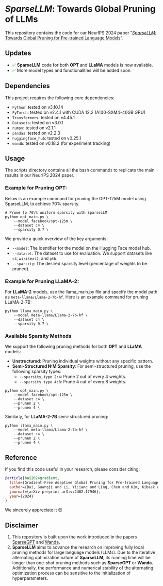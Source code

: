 # *SparseLLM*: Towards Global Pruning of LLMs

This repository contains the code for our NeurIPS 2024 paper "[*SparseLLM*: Towards Global Pruning for Pre-trained Language Models](https://arxiv.org/abs/2402.17946)".

## Updates

- <span style="color:green;">&#x2705;</span> **SparseLLM** code for both **OPT** and **LLaMA** models is now available.
- <span style="color:green;">&#x2705;</span> More model types and functionalities will be added soon.


## Dependencies

This project requires the following core dependencies:

- `Python`: tested on v3.10.14
- `PyTorch`: tested on v2.4.1 with CUDA 12.2 (A100-SXM4-40GB GPU)
- `Transformers`: tested on v4.45.1
- `Datasets`: tested on v3.0.1
- `numpy`: tested on v2.1.1
- `pandas`: tested on v2.2.3
- `huggingface_hub`: tested on v0.25.1
- `wandb`: tested on v0.18.2 (for experiment tracking)


## Usage

The scripts directory contains all the bash commands to replicate the main results in our NeurIPS 2024 paper. 

### Example for Pruning OPT:

Below is an example command for pruning the OPT-125M model using SparseLLM, to achieve 70% sparsity.

```
# Prune to 70\% uniform sparsity with SparseLLM
python opt_main.py \
    --model facebook/opt-125m \
    --dataset c4 \
    --sparsity 0.7 \
```

We provide a quick overview of the key arguments:

- `--model`: The identifier for the model on the Hugging Face model hub.
- `--dataset`: The dataset to use for evaluation. We support datasets like `c4`, `wikitext2`, and `ptb`.
- `--sparsity`: The desired sparsity level (percentage of weights to be pruned).

### Example for Pruning LLaMA-2:

For **LLaMA-2** models, use the llama_main.py file and specify the model path as `meta-llama/Llama-2-7b-hf`. Here is an example command for pruning LLaMA-2-7B:

```
python llama_main.py \
    --model meta-llama/Llama-2-7b-hf \
    --dataset c4 \
    --sparsity 0.7 \
```

### Available Sparsity Methods

We support the following pruning methods for both **OPT** and **LLaMA** models:

- **Unstructured**: Pruning individual weights without any specific pattern.
- **Semi-Structured N:M Sparsity**: For semi-structured pruning, use the following sparsity types:
  - `--sparsity_type 2:4`: Prune 2 out of every 4 weights.
  - `--sparsity_type 4:8`: Prune 4 out of every 8 weights.

```
python opt_main.py \
    --model facebook/opt-125m \
    --dataset c4 \
    --prunen 2 \
    --prunem 4 \
```

Similarly, for **LLaMA-2-7B** semi-structured pruning:

```
python llama_main.py \
    --model meta-llama/Llama-2-7b-hf \
    --dataset c4 \
    --prunen 2 \
    --prunem 4 \
```

## Reference

If you find this code useful in your research, please consider citing:

```bibtex
@article{bai2024gradient,
  title={Gradient-Free Adaptive Global Pruning for Pre-trained Language Models},
  author={Bai, Guangji and Li, Yijiang and Ling, Chen and Kim, Kibaek and Zhao, Liang},
  journal={arXiv preprint arXiv:2402.17946},
  year={2024}
}
```
We sincerely appreciate it 😊

## Disclaimer

1. This repository is built upon the work introduced in the papers [SparseGPT](https://arxiv.org/abs/2301.00774) and [Wanda](https://arxiv.org/abs/2306.11695).
2. **SparseLLM** aims to advance the research on improving fully local pruning methods for large language models (LLMs). Due to the iterative alternating optimization nature of **SparseLLM**, its running time will be longer than one-shot pruning methods such as **SparseGPT** or **Wanda**. Additionally, the performance and numerical stability of the alternating optimization process can be sensitive to the initialization of hyperparameters.
